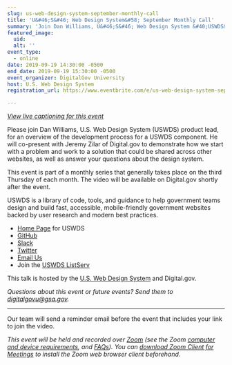 ```yaml
---
slug: us-web-design-system-september-monthly-call
title: 'U&#46;S&#46; Web Design System&#58; September Monthly Call'
summary: 'Join Dan Williams, U&#46;S&#46; Web Design System &#40;USWDS&#41; product lead, as he walks through the design system and answers your questions&#46; '
featured_image: 
  uid: 
  alt: ''
event_type: 
  - online
date: 2019-09-19 14:30:00 -0500
end_date: 2019-09-19 15:30:00 -0500
event_organizer: DigitalGov University
host: U.S. Web Design System 
registration_url: https://www.eventbrite.com/e/us-web-design-system-september-monthly-call-registration-70228448179

---
```


_[View live captioning for this event](https://www.captionedtext.com/client/event.aspx?EventID=4134158&CustomerID=321)_

Please join Dan Williams, U.S. Web Design System (USWDS) product lead, for an overview of the development process for a USWDS component. He will co-present with Jeremy Zilar of Digital.gov to demonstrate how we start with a problem and work to a solution that could be shared across other websites, as well as answer your questions about the design system. 

This event is part of a monthly series that generally takes place on the third Thursday of each month. The video will be available on Digital.gov shortly after the event.

USWDS is a library of code, tools, and guidance to help government teams design and build fast, accessible, mobile-friendly government websites backed by user research and modern best practices. 

- [Home Page](https://designsystem.digital.gov/) for USWDS 
- [GitHub](https://github.com/uswds/uswds/issues) 
- [Slack](https://chat.18f.gov/) 
- [Twitter](https://twitter.com/uswds?lang=en)  
- [Email Us](mailto:uswds@gsa.gov)  
- Join the [USWDS ListServ](mailto:uswds-subscribe-request@listserv.gsa.gov)

This talk is hosted by the [U.S. Web Design System](https://v2.designsystem.digital.gov/) and Digital.gov. 

_Questions about this event or future events? Send them to [digitalgovu@gsa.gov](mailto:digitalgovu@gsa.gov)._ 

---

Our team will send a reminder email before the event that includes your link to join the video. 

_This event will be held and recorded over [Zoom](https://www.zoom.us/) (see the Zoom [computer and device requirements](https://support.zoom.us/hc/en-us/articles/201362023-System-Requirements-for-PC-Mac-and-Linux), and [FAQs](https://support.zoom.us/hc/en-us/sections/200277708-Frequently-Asked-Questions)). You can [download Zoom Client for Meetings](https://zoom.us/download#client&#95;4meeting) to install the Zoom web browser client beforehand._

